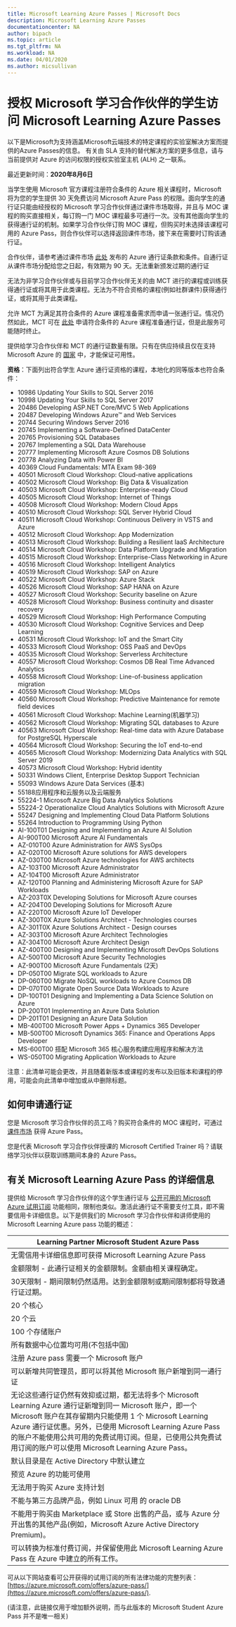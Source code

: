 ```yaml
---
title: Microsoft Learning Azure Passes | Microsoft Docs
description: Microsoft Learning Azure Passes
documentationcenter: NA
author: bipach
ms.topic: article
ms.tgt_pltfrm: NA
ms.workload: NA
ms.date: 04/01/2020
ms.author: micsullivan
---
```


# 授权 Microsoft 学习合作伙伴的学生访问 Microsoft Learning Azure Passes

<div>以下是Microsoft为支持涵盖Microsoft云端技术的特定课程的实验室解决方案而提供的Azure Passes的信息。 有关由 SLA 支持的替代解决方案的更多信息，请与当前提供对 Azure 的访问权限的授权实验室主机 (ALH) 之一联系。</div>

最近更新时间：**2020年8月6日**

当学生使用 Microsoft 官方课程注册符合条件的 Azure 相关课程时，Microsoft 将为您的学生提供 30 天免费访问 Microsoft Azure Pass 的权限。面向学生的通行证只能由经授权的 Microsoft 学习合作伙伴通过课件市场取得，并且与 MOC 课程的购买直接相关，每订购一门 MOC 课程最多可通行一次。没有其他面向学生的获得通行证的机制。如果学习合作伙伴订购 MOC 课程，但购买时未选择该课程可用的 Azure Pass，则合作伙伴可以选择返回课件市场，接下来在需要时订购该通行证。

合作伙伴，请参考通过课件市场 [此处](https://shop.courseware-marketplace.com/shop/en-GB/Content/TermsAndConditions) 发布的 Azure 通行证条款和条件。自通行证从课件市场分配给您之日起，有效期为 90 天。无法重新颁发过期的通行证

无法为非学习合作伙伴或与目前学习合作伙伴无关的由 MCT 进行的课程或训练获得通行证或将其用于此类课程。无法为不符合资格的课程(例如社群课件)获得通行证，或将其用于此类课程。

允许 MCT 为满足其符合条件的 Azure 课程准备需求而申请一张通行证。情况仍然如此，MCT 可在 [此处](https://vouchers.cloudapp.net/AzurePass/) 申请符合条件的 Azure 课程准备通行证，但是此服务可能随时终止。

提供给学习合作伙伴和 MCT 的通行证数量有限。只有在供应持续且仅在支持 Microsoft Azure 的 [国家](https://www.windowsazure.com/pricing/faq/) 中，才能保证可用性。

**资格**：下面列出符合学生 Azure 通行证资格的课程，本地化的同等版本也符合条件：

- 10986 Updating Your Skills to SQL Server 2016
- 10998 Updating Your Skills to SQL Server 2017
- 20486 Developing ASP.NET Core/MVC 5 Web Applications
- 20487 Developing Windows Azure&trade; and Web Services
- 20744 Securing Windows Server 2016
- 20745 Implementing a Software-Defined DataCenter
- 20765 Provisioning SQL Databases
- 20767 Implementing a SQL Data Warehouse
- 20777 Implementing Microsoft Azure Cosmos DB Solutions
- 20778 Analyzing Data with Power BI
- 40369 Cloud Fundamentals: MTA Exam 98-369
- 40501 Microsoft Cloud Workshop: Cloud-native applications
- 40502 Microsoft Cloud Workshop: Big Data & Visualization
- 40503 Microsoft Cloud Workshop: Enterprise-ready Cloud
- 40505 Microsoft Cloud Workshop: Internet of Things
- 40508 Microsoft Cloud Workshop: Modern Cloud Apps
- 40510 Microsoft Cloud Workshop: SQL Server Hybrid Cloud
- 40511 Microsoft Cloud Workshop: Continuous Delivery in VSTS and Azure
- 40512 Microsoft Cloud Workshop: App Modernization
- 40513 Microsoft Cloud Workshop: Building a Resilient IaaS Architecture
- 40514 Microsoft Cloud Workshop: Data Platform Upgrade and Migration
- 40515 Microsoft Cloud Workshop: Enterprise-Class Networking in Azure
- 40516 Microsoft Cloud Workshop: Intelligent Analytics
- 40519 Microsoft Cloud Workshop: SAP on Azure
- 40522 Microsoft Cloud Workshop: Azure Stack
- 40526 Microsoft Cloud Workshop: SAP HANA on Azure
- 40527 Microsoft Cloud Workshop: Security baseline on Azure
- 40528 Microsoft Cloud Workshop: Business continuity and disaster recovery
- 40529 Microsoft Cloud Workshop: High Performance Computing
- 40530 Microsoft Cloud Workshop: Cognitive Services and Deep Learning
- 40531 Microsoft Cloud Workshop: IoT and the Smart City
- 40533 Microsoft Cloud Workshop: OSS PaaS and DevOps
- 40535 Microsoft Cloud Workshop: Serverless Architecture
- 40557 Microsoft Cloud Workshop: Cosmos DB Real Time Advanced Analytics
- 40558 Microsoft Cloud Workshop: Line-of-business application migration
- 40559 Microsoft Cloud Workshop: MLOps
- 40560 Microsoft Cloud Workshop: Predictive Maintenance for remote field devices
- 40561 Microsoft Cloud Workshop: Machine Learning(机器学习)
- 40562 Microsoft Cloud Workshop: Migrating SQL databases to Azure
- 40563 Microsoft Cloud Workshop: Real-time data with Azure Database for PostgreSQL Hyperscale
- 40564 Microsoft Cloud Workshop: Securing the IoT end-to-end
- 40565 Microsoft Cloud Workshop: Modernizing Data Analytics with SQL Server 2019
- 40573 Microsoft Cloud Workshop: Hybrid identity
- 50331 Windows Client, Enterprise Desktop Support Technician
- 55093 Windows Azure Data Services (基本)
- 55188应用程序和云服务以及云端服务
- 55224-1 Microsoft Azure Big Data Analytics Solutions
- 55224-2 Operationalize Cloud Analytics Solutions with Microsoft Azure
- 55247 Designing and Implementing Cloud Data Platform Solutions
- 55264 Introduction to Programming Using Python
- AI-100T01 Designing and Implementing an Azure AI Solution
- AI-900T00 Microsoft Azure AI Fundamentals
- AZ-010T00 Azure Administration for AWS SysOps
- AZ-020T00 Microsoft Azure solutions for AWS developers
- AZ-030T00 Microsoft Azure technologies for AWS architects
- AZ-103T00 Microsoft Azure Administrator
- AZ-104T00 Microsoft Azure Administrator
- AZ-120T00 Planning and Administering Microsoft Azure for SAP Workloads
- AZ-203T0X Developing Solutions for Microsoft Azure courses
- AZ-204T00 Developing Solutions for Microsoft Azure
- AZ-220T00 Microsoft Azure IoT Developer
- AZ-300T0X Azure Solutions Architect - Technologies courses
- AZ-301T0X Azure Solutions Architect - Design courses
- AZ-303T00 Microsoft Azure Architect Technologies
- AZ-304T00 Microsoft Azure Architect Design
- AZ-400T00 Designing and Implementing Microsoft DevOps Solutions
- AZ-500T00 Microsoft Azure Security Technologies
- AZ-900T00 Microsoft Azure Fundamentals (2天)
- DP-050T00 Migrate SQL workloads to Azure
- DP-060T00 Migrate NoSQL workloads to Azure Cosmos DB
- DP-070T00 Migrate Open Source Data Workloads to Azure
- DP-100T01 Designing and Implementing a Data Science Solution on Azure
- DP-200T01 Implementing an Azure Data Solution
- DP-201T01 Designing an Azure Data Solution
- MB-400T00 Microsoft Power Apps + Dynamics 365 Developer
- MB-500T00 Microsoft Dynamics 365: Finance and Operations Apps Developer
- MS-600T00 搭配 Microsoft 365 核心服务构建应用程序和解决方法
- WS-050T00 Migrating Application Workloads to Azure

注意：此清单可能会更改，并且随着新版本或课程的发布以及旧版本和课程的停用，可能会向此清单中增加或从中删除标题。

## 如何申请通行证

您是 Microsoft 学习合作伙伴的员工吗？购买符合条件的 MOC 课程时，可通过 [课件市场](https://shop.courseware-marketplace.com/) 获得 Azure Pass。

您是代表 Microsoft 学习合作伙伴授课的  Microsoft Certified Trainer 吗？请联络学习伙伴以获取训练期间本身的 Azure Pass。

## 有关 Microsoft Learning Azure Pass 的详细信息

提供给 Microsoft 学习合作伙伴的这个学生通行证与 [公开可用的 Microsoft Azure 试用订阅](https://azure.microsoft.com/pricing/free-trial/) 功能相同，限制也类似。激活此通行证不需要支付工具，即不需要信用卡详细信息。以下是供我们的 Microsoft 学习合作伙伴和讲师使用的 Microsoft Learning Azure pass 功能的概述：

| Learning Partner Microsoft Student Azure Pass |
| --- |
| 无需信用卡详细信息即可获得 Microsoft Learning Azure Pass |
| 金额限制 - 此通行证相关的金额限制。金额由相关课程确定。|
| 30天限制 - 期间限制仍然适用。达到金额限制或期间限制都将导致通行证过期。|
| 20 个核心 |
| 20 个云 |
| 100 个存储账户 |
| 所有数据中心位置均可用(不包括中国)|
| 注册 Azure pass 需要一个 Microsoft 账户 |
| 可以新增共同管理员，即可以将其他 Microsoft 账户新增到同一通行证|
| 无论这些通行证仍然有效抑或过期，都无法将多个 Microsoft Learning Azure 通行证新增到同一 Microsoft 账户，即一个 Microsoft 账户在其存留期内只能使用 1 个 Microsoft Learning Azure 通行证优惠。另外，已使用 Microsoft Learning Azure Pass 的账户不能使用公共可用的免费试用订阅。但是，已使用公共免费试用订阅的账户可以使用 Microsoft Learning Azure Pass。|
| 默认目录是在 Active Directory 中默认建立 |
| 预览 Azure 的功能可使用 |
| 无法用于购买 Azure 支持计划 |
| 不能与第三方品牌产品，例如 Linux 可用 的 oracle DB |
| 不能用于购买由 Marketplace 或 Store 出售的产品，或与 Azure 分开出售的其他产品(例如，Microsoft Azure Active Directory Premium)。|
| 可以转换为标准付费订阅，并保留使用此 Microsoft Learning Azure Pass 在 Azure 中建立的所有工作。|

可从以下网站查看可公开获得的试用订阅的所有法律功能的完整列表：[https://azure.microsoft.com/offers/azure-pass/](https://azure.microsoft.com/offers/azure-pass/).

(请注意，此链接仅用于增加额外说明，而与此版本的 Microsoft Student Azure Pass 并不是唯一相关)

